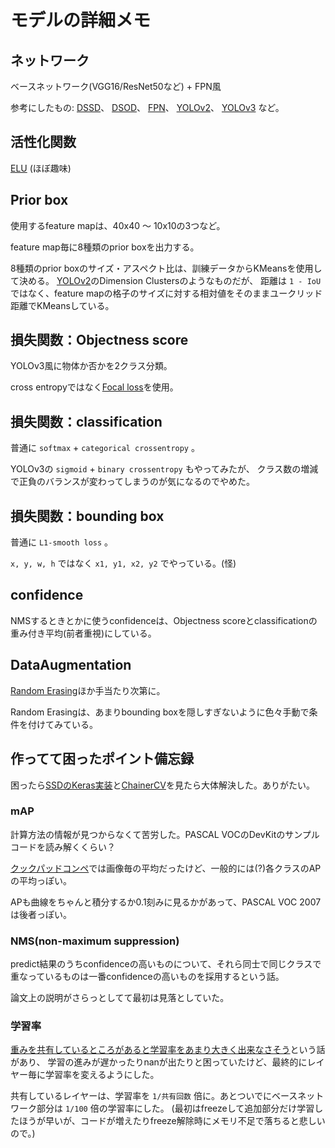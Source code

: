 # モデルの詳細メモ

## ネットワーク

ベースネットワーク(VGG16/ResNet50など) + FPN風

参考にしたもの:
[DSSD](https://arxiv.org/abs/1701.06659)、
[DSOD](https://arxiv.org/abs/1708.01241)、
[FPN](https://arxiv.org/abs/1612.03144)、
[YOLOv2](https://arxiv.org/abs/1612.08242)、
[YOLOv3](https://pjreddie.com/media/files/papers/YOLOv3.pdf)
など。

## 活性化関数

[ELU](https://arxiv.org/abs/1511.07289) (ほぼ趣味)

## Prior box

使用するfeature mapは、40x40 ～ 10x10の3つなど。

feature map毎に8種類のprior boxを出力する。

8種類のprior boxのサイズ・アスペクト比は、訓練データからKMeansを使用して決める。
[YOLOv2](https://arxiv.org/abs/1612.08242)のDimension Clustersのようなものだが、
距離は `1 - IoU` ではなく、feature mapの格子のサイズに対する相対値をそのままユークリッド距離でKMeansしている。

## 損失関数：Objectness score

YOLOv3風に物体か否かを2クラス分類。

cross entropyではなく[Focal loss](https://arxiv.org/abs/1708.02002)を使用。

## 損失関数：classification

普通に `softmax` + `categorical crossentropy` 。

YOLOv3の `sigmoid` + `binary crossentropy` もやってみたが、
クラス数の増減で正負のバランスが変わってしまうのが気になるのでやめた。

## 損失関数：bounding box

普通に `L1-smooth loss` 。

`x, y, w, h` ではなく `x1, y1, x2, y2` でやっている。(怪)

## confidence

NMSするときとかに使うconfidenceは、Objectness scoreとclassificationの重み付き平均(前者重視)にしている。

## DataAugmentation

[Random Erasing](https://arxiv.org/abs/1708.04896)ほか手当たり次第に。

Random Erasingは、あまりbounding boxを隠しすぎないように色々手動で条件を付けてみている。

## 作ってて困ったポイント備忘録

困ったら[SSDのKeras実装](https://github.com/rykov8/ssd_keras)と[ChainerCV](https://github.com/chainer/chainercv)を見たら大体解決した。ありがたい。

### mAP

計算方法の情報が見つからなくて苦労した。PASCAL VOCのDevKitのサンプルコードを読み解くくらい？

[クックパッドコンペ](https://signate.jp/competitions/31#evaluation)では画像毎の平均だったけど、一般的には(?)各クラスのAPの平均っぽい。

APも曲線をちゃんと積分するか0.1刻みに見るかがあって、PASCAL VOC 2007は後者っぽい。

### NMS(non-maximum suppression)

predict結果のうちconfidenceの高いものについて、それら同士で同じクラスで重なっているものは一番confidenceの高いものを採用するという話。

論文上の説明がさらっとしてて最初は見落としていた。

### 学習率

[重みを共有しているところがあると学習率をあまり大きく出来なさそう](https://twitter.com/ak11/status/916282847047983104)という話があり、
学習の進みが遅かったりnanが出たりと困っていたけど、最終的にレイヤー毎に学習率を変えるようにした。

共有しているレイヤーは、学習率を `1/共有回数` 倍に。あとついでにベースネットワーク部分は `1/100` 倍の学習率にした。
(最初はfreezeして追加部分だけ学習したほうが早いが、コードが増えたりfreeze解除時にメモリ不足で落ちると悲しいので。)

